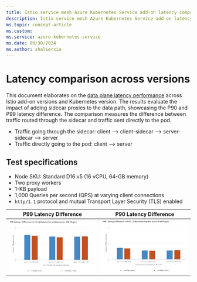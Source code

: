 ```yaml
---
title: Istio service mesh Azure Kubernetes Service add-on latency comparison
description: Istio service mesh Azure Kubernetes Service add-on latency compared across addon versions
ms.topic: concept-article
ms.custom:
ms.service: azure-kubernetes-service
ms.date: 09/30/2024
ms.author: shalierxia
---
```


# Latency comparison across versions
This document elaborates on the [data plane latency performance](./istio-scale.md#data-plane-performance) across Istio add-on versions and Kubernetes version. The results evaluate the impact of adding sidecar proxies to the data path, showcasing the P90 and P99 latency difference. The comparison measures the difference between traffic routed through the sidecar and traffic sent directly to the pod.
- Traffic going through the sidecar: client --> client-sidecar --> server-sidecar --> server
- Traffic directly going to the pod: client --> server

## Test specifications
- Node SKU: Standard D16 v5 (16 vCPU, 64-GB memory)
- Two proxy workers
- 1-KB payload
- 1,000 Queries per second (QPS) at varying client connections
- `http/1.1` protocol and mutual Transport Layer Security (TLS) enabled

| P99 Latency Difference | P90 Latency Difference |
|:-------------------------:|:-------------------------:|
[ ![Diagram that compares P99 Latency Difference vs Istio \| Kubernetes Version across CNI Plugins.](./media/aks-istio-addon/latency-comparison/p99.png) ](./media/aks-istio-addon/latency-comparison/p99.png#lightbox) |  [ ![Diagram that compares P90 Latency Difference vs Istio \| Kubernetes Version across CNI Plugins.](./media/aks-istio-addon/latency-comparison/p90.png) ](./media/aks-istio-addon/latency-comparison/p90.png#lightbox)
